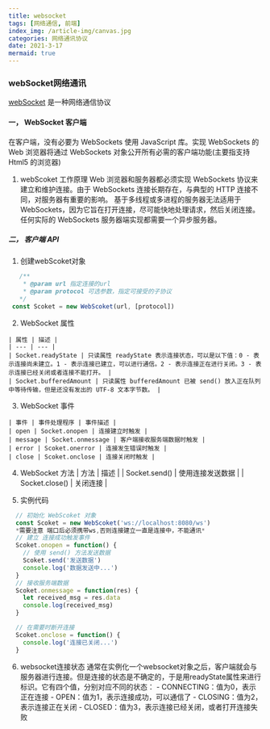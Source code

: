 ```yaml
---
title: websocket
tags: [网络通信, 前端]
index_img: /article-img/canvas.jpg
categories: 网络通讯协议
date: 2021-3-17
mermaid: true
---
```

### webSocket网络通讯
[webSocket](https://developer.mozilla.org/zh-CN/docs/Web/API/WebSocket) 是一种网络通信协议
<!-- more -->
#### 一， WebSocket 客户端
  在客户端，没有必要为 WebSockets 使用 JavaScript 库。实现 WebSockets 的 Web 浏览器将通过 WebSockets 对象公开所有必需的客户端功能(主要指支持 Html5 的浏览器)
  1. webScoket 工作原理 
    Web 浏览器和服务器都必须实现 WebSockets 协议来建立和维护连接。由于 WebSockets 连接长期存在，与典型的 HTTP 连接不同，对服务器有重要的影响。
    基于多线程或多进程的服务器无法适用于 WebSockets，因为它旨在打开连接，尽可能快地处理请求，然后关闭连接。任何实际的 WebSockets 服务器端实现都需要一个异步服务器。
##### 二， 客户端 API
  1. 创建webScoket对象
   ```js
      /**
       * @param url 指定连接的url
       * @param protocol 可选参数，指定可接受的子协议
      */
    const Scoket = new WebScoket(url, [protocol])
   ```
  2. WebSocket 属性

    | 属性 | 描述 |
    | --- | --- |
    | Socket.readyState | 只读属性 readyState 表示连接状态，可以是以下值：0 - 表示连接尚未建立。1 - 表示连接已建立，可以进行通信。2 - 表示连接正在进行关闭。3 - 表示连接已经关闭或者连接不能打开。 |
    | Socket.bufferedAmount | 只读属性 bufferedAmount 已被 send() 放入正在队列中等待传输，但是还没有发出的 UTF-8 文本字节数。 |
  3. WebSocket 事件

    | 事件 | 事件处理程序 | 事件描述 |
    | open | Socket.onopen | 连接建立时触发 |
    | message | Socket.onmessage | 客户端接收服务端数据时触发 |
    | error | Scoket.onerror | 连接发生错误时触发 |
    | close | Scoket.onclose | 连接关闭时触发 |

  4. WebSocket 方法
    | 方法 | 描述 |
    | Socket.send() | 使用连接发送数据 |
    | Socket.close() | 关闭连接 |

  5. 实例代码
  ```js
    // 初始化 WebScoket 对象 
    const Scoket = new WebScoket('ws://localhost:8080/ws')
    *需要注意 端口后必须携带ws,否则连接建立一直是连接中，不能通讯*
    // 建立 连接成功触发事件
    Scoket.onopen = function() {
      // 使用 send() 方法发送数据
      Scoket.send('发送数据')
      console.log('数据发送中...')
    }
    // 接收服务端数据
    Scoket.onmessage = function(res) {
      let received_msg = res.data
      console.log(received_msg)
    }

    // 在需要时断开连接
    Scoket.onclose = function() {
      console.log('连接已关闭...')
    }
  ```
  6. websocket连接状态
    通常在实例化一个websocket对象之后，客户端就会与服务器进行连接。但是连接的状态是不确定的，于是用readyState属性来进行标识。它有四个值，分别对应不同的状态：
    - CONNECTING：值为0，表示正在连接
    - OPEN：值为1，表示连接成功，可以通信了
    - CLOSING：值为2，表示连接正在关闭
    - CLOSED：值为3，表示连接已经关闭，或者打开连接失败